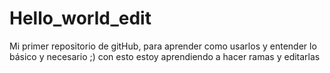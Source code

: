 # Hello_world_edit
Mi primer repositorio de gitHub, para aprender como usarlos y entender lo básico y necesario ;)
con esto estoy aprendiendo a hacer ramas y editarlas

